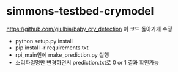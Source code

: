 # simmons-testbed-crymodel

https://github.com/giulbia/baby_cry_detection
이 코드 돌아가게 수정

- python setup.py install
- pip install -r requirements.txt
- rpi_main안에 make_prediction.py 실행
- 소리파일명만 변경하면서 prediction.txt로 0 or 1 결과 확인가능
